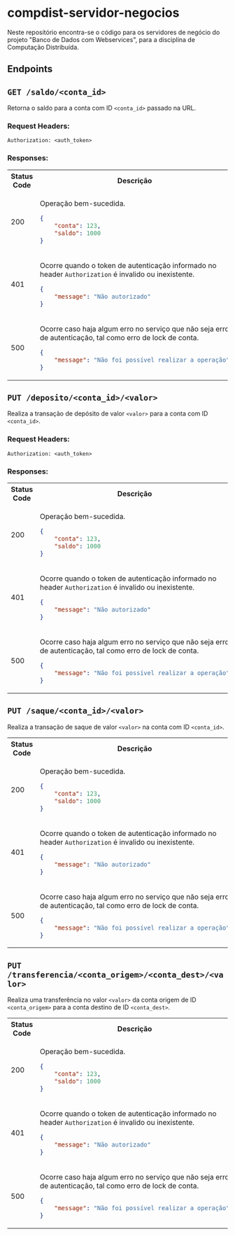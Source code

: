 # compdist-servidor-negocios

Neste repositório encontra-se o código para os servidores de negócio do projeto "Banco de Dados com Webservices", para a disciplina de Computação Distribuída.

## Endpoints

## `GET /saldo/<conta_id>`

Retorna o saldo para a conta com ID `<conta_id>` passado na URL.

### Request Headers:

````
Authorization: <auth_token>
````

### Responses:

<table>
<tr>
<th> Status Code </th><th> Descrição </th>
</tr>

<tr></tr>

<tr>
<td>200</td>
<td>

Operação bem-sucedida.
```json   
{
    "conta": 123,
    "saldo": 1000
}
```

</td>
</tr>
    
<tr></tr>

<tr>
<td>401</td>
<td>

Ocorre quando o token de autenticação informado no header `Authorization` é invalido ou inexistente.
```json
{
    "message": "Não autorizado"
}
```

</td>
</tr>
    
<tr></tr>
    
<tr>
<td>500</td>
<td>

Ocorre caso haja algum erro no serviço que não seja erro de autenticação, tal como erro de lock de conta.
```json
{
    "message": "Não foi possível realizar a operação"
}
```

</td>
</tr>
</table>


## `PUT /deposito/<conta_id>/<valor>`

Realiza a transação de depósito de valor `<valor>` para a conta com ID `<conta_id>`.

### Request Headers:

```
Authorization: <auth_token>
```

### Responses:

<table>
<tr>
<th> Status Code </th><th> Descrição </th>
</tr>

<tr></tr>

<tr>
<td>200</td>
<td>

Operação bem-sucedida.
```json   
{
    "conta": 123,
    "saldo": 1000
}
```

</td>
</tr>
    
<tr></tr>

<tr>
<td>401</td>
<td>

Ocorre quando o token de autenticação informado no header `Authorization` é invalido ou inexistente.
```json
{
    "message": "Não autorizado"
}
```

</td>
</tr>
    
<tr></tr>
    
<tr>
<td>500</td>
<td>

Ocorre caso haja algum erro no serviço que não seja erro de autenticação, tal como erro de lock de conta.
```json
{
    "message": "Não foi possível realizar a operação"
}
```

</td>
</tr>
</table>

## `PUT /saque/<conta_id>/<valor>`

Realiza a transação de saque de valor `<valor>` na conta com ID `<conta_id>`.

<table>
<tr>
<th> Status Code </th><th> Descrição </th>
</tr>

<tr></tr>

<tr>
<td>200</td>
<td>

Operação bem-sucedida.
```json   
{
    "conta": 123,
    "saldo": 1000
}
```

</td>
</tr>
    
<tr></tr>

<tr>
<td>401</td>
<td>

Ocorre quando o token de autenticação informado no header `Authorization` é invalido ou inexistente.
```json
{
    "message": "Não autorizado"
}
```

</td>
</tr>
    
<tr></tr>
    
<tr>
<td>500</td>
<td>

Ocorre caso haja algum erro no serviço que não seja erro de autenticação, tal como erro de lock de conta.
```json
{
    "message": "Não foi possível realizar a operação"
}
```

</td>
</tr>
</table>

## `PUT /transferencia/<conta_origem>/<conta_dest>/<valor>`

Realiza uma transferência no valor `<valor>` da conta origem de ID `<conta_origem>` para a conta destino de ID `<conta_dest>`.

<table>
<tr>
<th> Status Code </th><th> Descrição </th>
</tr>

<tr></tr>

<tr>
<td>200</td>
<td>

Operação bem-sucedida.
```json   
{
    "conta": 123,
    "saldo": 1000
}
```

</td>
</tr>
    
<tr></tr>

<tr>
<td>401</td>
<td>

Ocorre quando o token de autenticação informado no header `Authorization` é invalido ou inexistente.
```json
{
    "message": "Não autorizado"
}
```

</td>
</tr>
    
<tr></tr>
    
<tr>
<td>500</td>
<td>

Ocorre caso haja algum erro no serviço que não seja erro de autenticação, tal como erro de lock de conta.
```json
{
    "message": "Não foi possível realizar a operação"
}
```

</td>
</tr>
</table>
